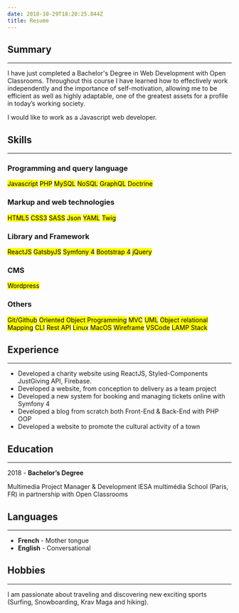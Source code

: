 ```yaml
---
date: 2018-10-29T18:20:25.844Z
title: Resume
---
```


## Summary

---

I have just completed a Bachelor's Degree in Web Development with Open Classrooms. Throughout this course I have learned how to effectively work independently and the importance of self-motivation, allowing me to be efficient as well as highly adaptable, one of the greatest assets for a profile in today’s working society.

I would like to work as a Javascript web developer.

## Skills

---

### Programming and query language

<mark>Javascript</mark>
<mark>PHP</mark>
<mark>MySQL</mark>
<mark>NoSQL</mark>
<mark>GraphQL</mark>
<mark>Doctrine</mark>

### Markup and web technologies

<mark>HTML5</mark>
<mark>CSS3</mark>
<mark>SASS</mark>
<mark>Json</mark>
<mark>YAML</mark>
<mark>Twig</mark>

### Library and Framework

<mark>ReactJS</mark>
<mark>GatsbyJS</mark>
<mark>Symfony 4</mark>
<mark>Bootstrap 4</mark>
<mark>jQuery</mark>

### CMS

<mark>Wordpress</mark>

### Others

<mark>Git/Github</mark>
<mark>Oriented Object Programming</mark>
<mark>MVC</mark>
<mark>UML</mark>
<mark>Object relational Mapping</mark>
<mark>CLI</mark>
<mark>Rest API</mark>
<mark>Linux</mark>
<mark>MacOS</mark>
<mark>Wireframe</mark>
<mark>VSCode</mark>
<mark>LAMP Stack</mark>

## Experience

---

- Developed a charity website using ReactJS, Styled-Components JustGiving API, Firebase.
- Developed a website, from conception to delivery as a team project
- Developed a new system for booking and managing tickets online with Symfony 4
- Developed a blog from scratch both Front-End & Back-End with PHP OOP
- Developed a website to promote the cultural activity of a town

## Education

---

2018 - <b>Bachelor’s Degree</b>

Multimedia Project Manager & Development
IESA multimédia School (Paris, FR) in partnership with Open Classrooms

## Languages

---

- <b>French</b> - Mother tongue
- <b>English</b> - Conversational

## Hobbies

---

I am passionate about traveling and discovering new exciting sports (Surfing, Snowboarding, Krav Maga and hiking).
